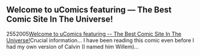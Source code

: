 <article><h1>Welcome to uComics featuring &#8212; The Best Comic Site In The Universe!</h1><time><span class="day">25</span><span class="month">5</span><span class="year">2005</span></time><a href="http://www.ucomics.com/calvinandhobbes/characters.phtml">Welcome to uComics featuring -- The Best Comic Site In The Universe!</a>Crucial information... I have been reading this comic even before I had my own version of Calvin (I named him Willem)...</article>